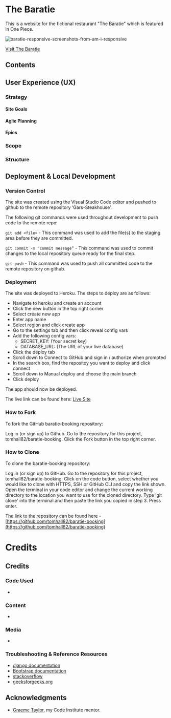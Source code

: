 # The Baratie

This is a website for the fictional restaurant "The Baratie" which is featured in One Piece.

![baratie-responsive-screenshots-from-am-i-responsive]()

[Visit The Baratie](https://baratie-9bf2bc8ed0f8.herokuapp.com/)

## Contents

## User Experience (UX)

### Strategy

#### Site Goals

#### Aglie Planning

#### Epics

### Scope

### Structure

## Deployment & Local Development

### Version Control

The site was created using the Visual Studio Code editor and pushed to github to the remote repository ‘Gars-Steakhouse’.

The following git commands were used throughout development to push code to the remote repo:

```git add <file>``` - This command was used to add the file(s) to the staging area before they are committed.

```git commit -m “commit message”``` - This command was used to commit changes to the local repository queue ready for the final step.

```git push``` - This command was used to push all committed code to the remote repository on github.

### Deployment

The site was deployed to Heroku. The steps to deploy are as follows:

- Navigate to heroku and create an account
- Click the new button in the top right corner
- Select create new app
- Enter app name
- Select region and click create app
- Go to the settings tab and then click reveal config vars
- Add the following config vars:
  - SECRET_KEY: (Your secret key)
  - DATABASE_URL: (The URL of your live database)
- Click the deploy tab
- Scroll down to Connect to GitHub and sign in / authorize when prompted
- In the search box, find the repositoy you want to deploy and click connect
- Scroll down to Manual deploy and choose the main branch
- Click deploy

The app should now be deployed.

The live link can be found here: [Live Site](https://baratie-9bf2bc8ed0f8.herokuapp.com/)

### How to Fork

To fork the GitHub baratie-booking repository:

Log in (or sign up) to Github.
Go to the repository for this project, tomhall82/baratie-booking.
Click the Fork button in the top right corner.

### How to Clone

To clone the baratie-booking repository:

Log in (or sign up) to GitHub.
Go to the repository for this project, tomhall82/baratie-booking.
Click on the code button, select whether you would like to clone with HTTPS, SSH or GitHub CLI and copy the link shown.
Open the terminal in your code editor and change the current working directory to the location you want to use for the cloned directory.
Type 'git clone' into the terminal and then paste the link you copied in step 3. Press enter.

The link to the repository can be found here - [https://github.com/tomhall82/baratie-booking](https://github.com/tomhall82/baratie-booking)

# Credits

## Credits

### Code Used

- 

### Content

-

### Media

-

### Troubleshooting & Reference Resources

- [django documentation](https://docs.djangoproject.com/en/4.2/)
- [Bootstrap documentation](https://getbootstrap.com/docs/5.3/getting-started/introduction/)
- [stackoverflow](https://stackoverflow.com/)
- [geeksforgeeks.org](https://www.geeksforgeeks.org/)

## Acknowledgments

- [Graeme Taylor](https://github.com/G-Taylor), my Code Institute mentor.

